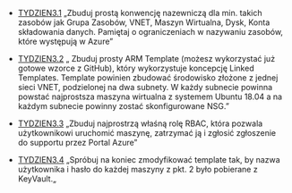 * [TYDZIEN3.1](https://github.com/Rezun79/SzkolaChmury/blob/master/homework/week_3/3_1/Readme.md) „Zbuduj prostą konwencję nazewniczą dla min. takich zasobów jak Grupa Zasobów, VNET, Maszyn Wirtualna, Dysk, Konta składowania danych. Pamiętaj o ograniczeniach w nazywaniu zasobów, które występują w Azure”

* [TYDZIEN3.2](https://github.com/Rezun79/SzkolaChmury/blob/master/homework/week_3/3_2/) „ Zbuduj prosty ARM Template (możesz wykorzystać już gotowe wzorce z GitHub), który wykorzystuje koncepcję Linked Templates. Template powinien zbudować środowisko złożone z jednej sieci VNET, podzielonej na dwa subnety. W każdy subnecie powinna powstać najprostsza maszyna wirtualna z systemem Ubuntu 18.04 a na każdym subnecie powinny zostać skonfigurowane NSG.”

* [TYDZIEN3.3](https://github.com/Rezun79/SzkolaChmury/blob/master/homework/week_3/3_3/) „Zbuduj najprostrzą właśną rolę RBAC, która pozwala użytkownikowi uruchomić maszynę, zatrzymać ją i zgłosić zgłoszenie do supportu przez Portal Azure”

* [TYDZIEN3.4](https://github.com/Rezun79/SzkolaChmury/blob/master/homework/week_3/3_2/) „Spróbuj na koniec zmodyfikować template tak, by nazwa użytkownika i hasło do każdej maszyny z pkt. 2 było pobierane z KeyVault.„

